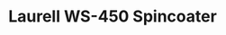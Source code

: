 ---
style: style6
image_path: images/spincoater.jpeg
link_path: portfolio_posts/teaching.html  
title: Laurell WS-450 Spincoater
caption: Spincoating Recipes  
---